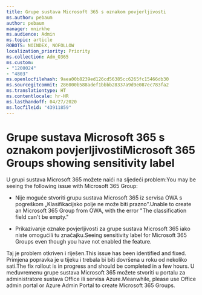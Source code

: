 ```yaml
---
title: Grupe sustava Microsoft 365 s oznakom povjerljivosti
ms.author: pebaum
author: pebaum
manager: mnirkhe
ms.audience: Admin
ms.topic: article
ROBOTS: NOINDEX, NOFOLLOW
localization_priority: Priority
ms.collection: Adm_O365
ms.custom:
- "1200024"
- "4803"
ms.openlocfilehash: 9aea00b8239ed126cd56385cc6265fc15466db30
ms.sourcegitcommit: 286000b588adef1bbbb28337a9d9e087ec783fa2
ms.translationtype: HT
ms.contentlocale: hr-HR
ms.lasthandoff: 04/27/2020
ms.locfileid: "43911859"
---
```

# <a name="microsoft-365-groups-showing-sensitivity-label"></a><span data-ttu-id="3af0f-102">Grupe sustava Microsoft 365 s oznakom povjerljivosti</span><span class="sxs-lookup"><span data-stu-id="3af0f-102">Microsoft 365 Groups showing sensitivity label</span></span>

<span data-ttu-id="3af0f-103">U grupi sustava Microsoft 365 možete naići na sljedeći problem:</span><span class="sxs-lookup"><span data-stu-id="3af0f-103">You may be seeing the following issue with Microsoft 365 Group:</span></span>

- <span data-ttu-id="3af0f-104">Nije moguće stvoriti grupu sustava Microsoft 365 iz servisa OWA s pogreškom „Klasifikacijsko polje ne može biti prazno”.</span><span class="sxs-lookup"><span data-stu-id="3af0f-104">Unable to create an Microsoft 365 Group from OWA, with the error "The classification field can't be empty."</span></span>

- <span data-ttu-id="3af0f-105">Prikazivanje oznake povjerljivosti za grupe sustava Microsoft 365 iako niste omogućili tu značajku.</span><span class="sxs-lookup"><span data-stu-id="3af0f-105">Seeing sensitivity label for Microsoft 365 Groups even though you have not enabled the feature.</span></span>

<span data-ttu-id="3af0f-106">Taj je problem otkriven i riješen.</span><span class="sxs-lookup"><span data-stu-id="3af0f-106">This issue has been identified and fixed.</span></span> <span data-ttu-id="3af0f-107">Primjena popravka je u tijeku i trebala bi biti dovršena u roku od nekoliko sati.</span><span class="sxs-lookup"><span data-stu-id="3af0f-107">The fix rollout is in progress and should be completed in a few hours.</span></span> <span data-ttu-id="3af0f-108">U međuvremenu grupe sustava Microsoft 365 možete stvoriti u portalu za administratore sustava Office ili servisa Azure.</span><span class="sxs-lookup"><span data-stu-id="3af0f-108">Meanwhile, please use Office admin portal or Azure Admin Portal to create Microsoft 365 Groups.</span></span>  
